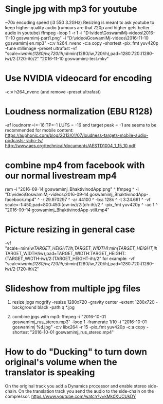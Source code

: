 Single jpg with mp3 for youtube
===============================

~70x encoding speed (i3 550 3.2GHz)
Resizing is meant to ask youtube to keep higher-quality audio (rumours are that 720p and higher gets better audio in youtube)
ffmpeg -loop 1 -r 1 -i "D:\video\GoswamiMj-videos\2016-11-10 goswamimj-part1.png" -i "D:\video\GoswamiMj-videos\2016-11-10 goswamimj en.mp3" -c:v h264_nvenc -c:a copy -shortest -pix_fmt yuv420p -tune stillimage -preset ultrafast -vf "scale=iw*min(1280/iw\,720/ih):ih*min(1280/iw\,720/ih),pad=1280:720:(1280-iw)/2:(720-ih)/2" "2016-11-10 goswamimj-test.mkv"

Use NVIDIA videocard for encoding
=================================

-c:v h264_nvenc (and remove -preset ultrafast)

Loudness normalization (EBU R128)
=================================
-af loudnorm=I=-16:TP=-1
LUFS = -16 and target peak = -1 are seems to be recommended for mobile content:
https://auphonic.com/blog/2013/01/07/loudness-targets-mobile-audio-podcasts-radio-tv/
http://www.aes.org/technical/documents/AESTD1004_1_15_10.pdf

combine mp4 from facebook with our normal livestream mp4
========================================================
rem    -i "2016-09-14 goswamimj_BhaktivinodApp.png" ^
ffmpeg ^
    -i "D:\video\GoswamiMj-videos\2016-09-14 goswamimj_BhaktivinodApp-facebook.mp4" ^
    -r 29.970297 ^
    -ar 44100 ^
    -b:a 128k ^
    -t 3:24.661 ^
    -vf scale=-1:450,pad=800:450:(ow-iw)/2:(oh-ih)/2 ^
    -pix_fmt yuv420p ^
    -ac 1 ^
    "2016-09-14 goswamimj_BhaktivinodApp-still.mp4"

Picture resizing in general case
================================
-vf "scale=min(iw*TARGET_HEIGHT/ih\,TARGET_WIDTH):min(TARGET_HEIGHT\,ih*TARGET_WIDTH/iw),pad=TARGET_WIDTH:TARGET_HEIGHT:(TARGET_WIDTH-iw)/2:(TARGET_HEIGHT-ih)/2"
for example:
-vf "scale=iw*min(1280/iw\,720/ih):ih*min(1280/iw\,720/ih),pad=1280:720:(1280-iw)/2:(720-ih)/2"

Slideshow from multiple jpg files
=================================

1. resize jpgs
    mogrify -resize 1280x720 -gravity center -extent 1280x720 -background black -path q *.jpg

2. combine jpgs with mp3:
    ffmpeg -i "2016-10-01 goswamimj_rus_stereo.mp3" -loop 1 -framerate 1/10 -i "2016-10-01 goswamimj %d.jpg" -c:v libx264 -r 15 -pix_fmt yuv420p -c:a copy -shortest "2016-10-01 goswamimj_rus_stereo.mp4"

How to do "Ducking" to turn down original's volume when the translator is speaking
==================================================================================

On the original track you add a Dynamics processor and enable stereo side-chain.
On the translation track you send the audio to the side-chain on the compressor.
https://www.youtube.com/watch?v=kMk0XUCUkDY